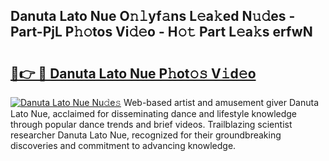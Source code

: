 ## Danuta Lato Nue O𝚗𝚕yf𝚊ns L𝚎a𝚔ed N𝚞𝚍es - Part-PjL P𝚑𝚘tos Vi𝚍𝚎o - H𝚘𝚝 Part L𝚎a𝚔s erfwN

# <h2><a href="http://kfe14v.oniu.top/?m=Danuta+Lato+Nue">🔗👉 🔴 Danuta Lato Nue P𝚑ot𝚘𝚜 V𝚒d𝚎o</a></h2>

[![Danuta Lato Nue Nu𝚍e𝚜](https://i.imgur.com/0qMVB7G.gif)](http://kfe14v.oniu.top/?m=Danuta+Lato+Nue)
Web-based artist and amusement giver Danuta Lato Nue, acclaimed for disseminating dance and lifestyle knowledge through popular dance trends and brief videos. Trailblazing scientist researcher Danuta Lato Nue, recognized for their groundbreaking discoveries and commitment to advancing knowledge.  
